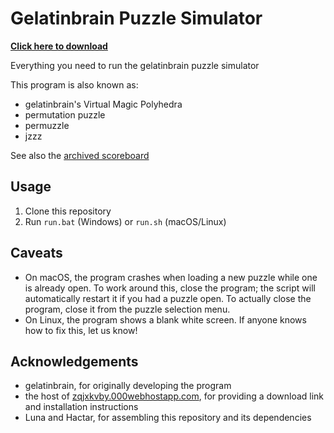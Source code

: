 # Gelatinbrain Puzzle Simulator

**[Click here to download](https://github.com/Hypercubers/gelatinbrain/archive/refs/heads/main.zip)**

Everything you need to run the gelatinbrain puzzle simulator

This program is also known as:

- gelatinbrain's Virtual Magic Polyhedra
- permutation puzzle
- permuzzle
- jzzz

See also the [archived scoreboard](https://zqjxkvby.000webhostapp.com/permuzzle/scoreboard.php)

## Usage

1. Clone this repository
2. Run `run.bat` (Windows) or `run.sh` (macOS/Linux)

## Caveats

- On macOS, the program crashes when loading a new puzzle while one is already open. To work around this, close the program; the script will automatically restart it if you had a puzzle open. To actually close the program, close it from the puzzle selection menu.
- On Linux, the program shows a blank white screen. If anyone knows how to fix this, let us know!

## Acknowledgements

- gelatinbrain, for originally developing the program
- the host of [zqjxkvby.000webhostapp.com](https://zqjxkvby.000webhostapp.com/permuzzle/), for providing a download link and installation instructions
- Luna and Hactar, for assembling this repository and its dependencies
